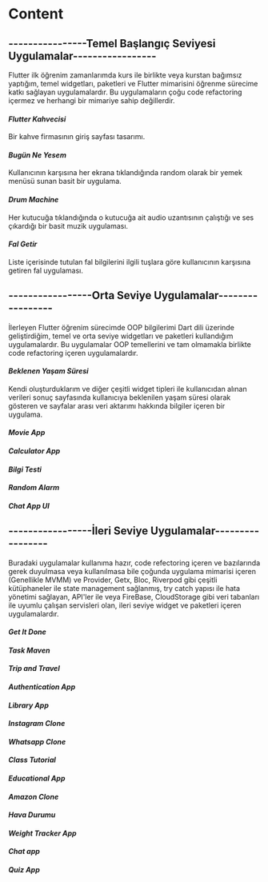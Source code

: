 # Content

## ----------------Temel Başlangıç Seviyesi Uygulamalar-----------------

Flutter ilk öğrenim zamanlarımda kurs ile birlikte veya kurstan bağımsız yaptığım,
temel widgetları, paketleri ve Flutter mimarisini öğrenme sürecime katkı sağlayan uygulamalardır.
Bu uygulamaların çoğu code refactoring içermez ve herhangi bir mimariye sahip değillerdir.


#### *Flutter Kahvecisi* 

Bir kahve firmasının giriş sayfası tasarımı.

#### *Bugün Ne Yesem*

Kullanıcının karşısına her ekrana tıklandığında random olarak bir yemek menüsü sunan basit bir uygulama.

#### *Drum Machine*

Her kutucuğa tıklandığında o kutucuğa ait audio uzantısının çalıştığı ve ses çıkardığı bir basit muzik uygulaması.

#### *Fal Getir*

Liste içerisinde tutulan fal bilgilerini ilgili tuşlara göre kullanıcının karşısına getiren fal uygulaması.


## -----------------Orta Seviye Uygulamalar-----------------

İlerleyen Flutter öğrenim sürecimde OOP bilgilerimi Dart dili üzerinde geliştirdiğim, temel ve orta 
seviye widgetları ve paketleri kullandığım uygulamalardır. Bu uygulamalar OOP temellerini ve tam 
olmamakla birlikte code refactoring içeren uygulamalardır. 


#### *Beklenen Yaşam Süresi*

Kendi oluşturduklarım ve diğer çeşitli widget tipleri ile kullanıcıdan alınan verileri sonuç sayfasında kullanıcıya beklenilen yaşam süresi olarak gösteren ve sayfalar arası veri aktarımı hakkında bilgiler içeren bir uygulama.

#### *Movie App*

#### *Calculator App*

#### *Bilgi Testi*

#### *Random Alarm*

#### *Chat App UI*


## -----------------İleri Seviye Uygulamalar-----------------

Buradaki uygulamalar kullanıma hazır, code refectoring içeren ve bazılarında gerek duyulmasa veya kullanılmasa bile çoğunda
uygulama mimarisi içeren (Genellikle MVMM) ve Provider, Getx, Bloc, Riverpod gibi çeşitli kütüphaneler ile state management sağlanmış, try catch yapısı ile hata yönetimi sağlayan, API'ler ile veya FireBase, CloudStorage gibi veri tabanları ile uyumlu çalışan servisleri olan,
ileri seviye widget ve paketleri içeren uygulamalardır.

#### *Get It Done*

#### *Task Maven*

#### *Trip and Travel*

#### *Authentication App*

#### *Library App*

#### *Instagram Clone*

#### *Whatsapp Clone* 

#### *Class Tutorial* 

#### *Educational App* 

#### *Amazon Clone* 

#### *Hava Durumu*

#### *Weight Tracker App*

#### *Chat app*

#### *Quiz App*








